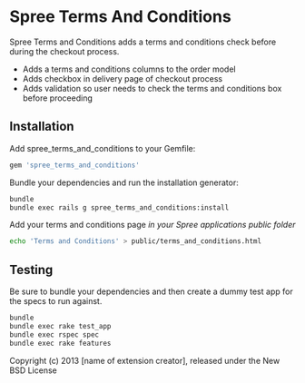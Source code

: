 Spree Terms And Conditions
=======================

Spree Terms and Conditions adds a terms and conditions check before during the checkout process.

* Adds a terms and conditions columns to the order model
* Adds checkbox in delivery page of checkout process
* Adds validation so user needs to check the terms and conditions box before proceeding

Installation
------------

Add spree_terms_and_conditions to your Gemfile:

```ruby
gem 'spree_terms_and_conditions'
```

Bundle your dependencies and run the installation generator:

```sh
bundle
bundle exec rails g spree_terms_and_conditions:install
```

Add your terms and conditions page *in your Spree applications public folder*

```sh
echo 'Terms and Conditions' > public/terms_and_conditions.html
```

Testing
-------

Be sure to bundle your dependencies and then create a dummy test app for the specs to run against.

```sh
bundle
bundle exec rake test_app
bundle exec rspec spec
bundle exec rake features
```

Copyright (c) 2013 [name of extension creator], released under the New BSD License
